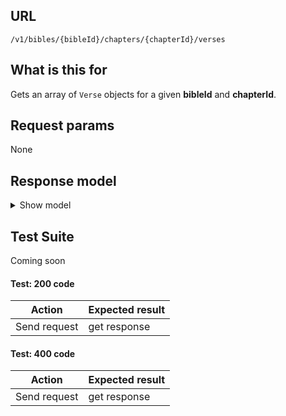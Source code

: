 ## URL

`/v1/bibles/{bibleId}/chapters/{chapterId}/verses`

## What is this for

Gets an array of `Verse` objects for a given **bibleId** and **chapterId**.

## Request params

None

## Response model

<details><summary>Show model</summary>

```ts
{
  data: [
    {
      id: string;
      orgId: string;
      bibleId: string;
      bookId: string;
      chapterId: string;
      reference: string;
    },
  ];
}
```

</details>

## Test Suite

Coming soon

#### Test: 200 code

| Action       | Expected result |
| ------------ | --------------- |
| Send request | get response    |

#### Test: 400 code

| Action       | Expected result |
| ------------ | --------------- |
| Send request | get response    |
